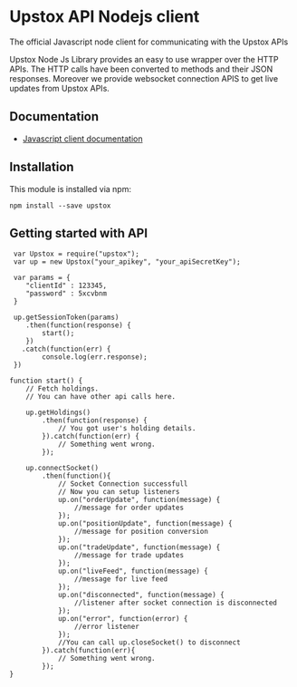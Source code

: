 # Upstox API Nodejs client


The official Javascript node client for communicating with the Upstox APIs

Upstox Node Js Library provides an easy to use wrapper over the HTTP APIs. The HTTP calls have been converted to methods and their JSON responses.
Moreover we provide websocket connection APIS to get live updates from Upstox APIs.

## Documentation

- [Javascript client documentation](http://localhost:63342/upstoxnodelibrary/docs/index.html)

## Installation

This module is installed via npm:

	npm install --save upstox
	

Getting started with API
------------------------

	 var Upstox = require("upstox");
     var up = new Upstox("your_apikey", "your_apiSecretKey");
     
     var params = {
        "clientId" : 123345,   
        "password" : 5xcvbnm
     }
     
     up.getSessionToken(params)
        .then(function(response) {
     		start();
     	})
       .catch(function(err) {
     		console.log(err.response);
     })

	function start() {
		// Fetch holdings.
		// You can have other api calls here.

		up.getHoldings()
			.then(function(response) {
				// You got user's holding details.
			}).catch(function(err) {
				// Something went wrong.
			});

		up.connectSocket()
			.then(function(){
				// Socket Connection successfull 
				// Now you can setup listeners
 				up.on("orderUpdate", function(message) {
 					//message for order updates            
 				});
 	            up.on("positionUpdate", function(message) {
 					//message for position conversion
 				});
                up.on("tradeUpdate", function(message) {
 					//message for trade updates
 				});
 	            up.on("liveFeed", function(message) {
 					//message for live feed
 				});				
				up.on("disconnected", function(message) {
					//listener after socket connection is disconnected
				});
				up.on("error", function(error) {
					//error listener 
				});
				//You can call up.closeSocket() to disconnect
			}).catch(function(err){
				// Something went wrong.
			});
	}


